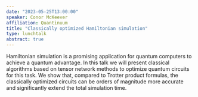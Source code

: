 ```yaml
---
date: "2023-05-25T13:00:00"
speaker: Conor McKeever
affiliation: Quantinuum
title: "Classically optimized Hamiltonian simulation"
type: lunchtalk
abstract: true
---
```


Hamiltonian simulation is a promising application for quantum computers to achieve a quantum advantage. In this talk we will present classical algorithms based on tensor network methods to optimize quantum circuits for this task. We show that, compared to Trotter product formulas, the classically optimized circuits can be orders of magnitude more accurate and significantly extend the total simulation time.